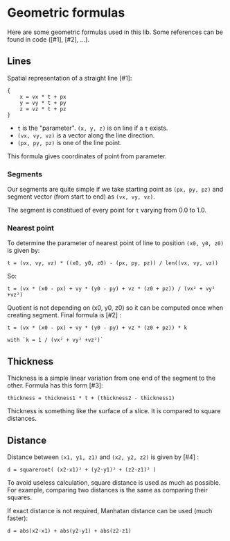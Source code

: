 # Geometric formulas

Here are some geometric formulas used in this lib. Some references can be found
in code ([\#1], [\#2], ...).

## Lines

Spatial representation of a straight line [\#1]:
```
{
	x = vx * t + px
	y = vy * t + py
	z = vz * t + pz
}
```

  * `t` is the "parameter". `(x, y, z)` is on line if a `t` exists.
  * `(vx, vy, vz)` is a vector along the line direction.
  * `(px, py, pz)` is one of the line point.

This formula gives coordinates of point from parameter.

### Segments

Our segments are quite simple if we take starting point as `(px, py, pz)` and
segment vector (from start to end) as `(vx, vy, vz)`.

The segment is constitued of every point for `t` varying from 0.0 to 1.0.

### Nearest point

To determine the parameter of nearest point of line to position `(x0, y0, z0)` is
given by:
```
t = (vx, vy, vz) * ((x0, y0, z0) - (px, py, pz)) / len((vx, vy, vz))
```
So:
```
t = (vx * (x0 - px) + vy * (y0 - py) + vz * (z0 + pz)) / (vx² + vy² +vz²)
```

Quotient is not depending on (x0, y0, z0) so it can be computed once when
creating segment. Final formula is [\#2] :

```
t = (vx * (x0 - px) + vy * (y0 - py) + vz * (z0 + pz)) * k
```

	with `k = 1 / (vx² + vy² +vz²)`

## Thickness

Thickness is a simple linear variation from one end of the segment to the other.
Formula has this form [\#3]:

```
thickness = thickness1 * t + (thickness2 - thickness1)
```

Thickness is something like the surface of a slice. It is compared to square
distances.

## Distance

Distance between `(x1, y1, z1)` and `(x2, y2, z2)` is given by [\#4] :

```
d = squareroot( (x2-x1)² + (y2-y1)² + (z2-z1)² )
```

To avoid useless calculation, square distance is used as much as possible. For
example, comparing two distances is the same as comparing their squares.

If exact distance is not required, Manhatan distance can be used (much faster):

```
d = abs(x2-x1) + abs(y2-y1) + abs(z2-z1)
```
